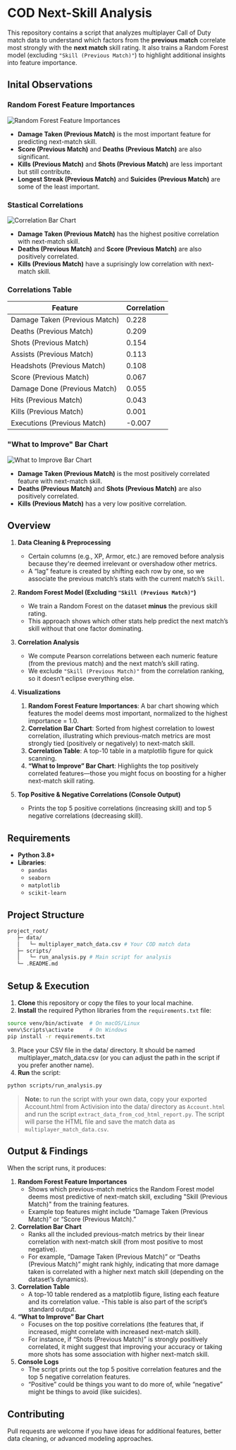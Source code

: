 # COD Next-Skill Analysis

This repository contains a script that analyzes multiplayer Call of Duty match data to understand which factors from the **previous match** correlate most strongly with the **next match** skill rating. It also trains a Random Forest model (excluding `"Skill (Previous Match)"`) to highlight additional insights into feature importance.

## Inital Observations
### Random Forest Feature Importances
![Random Forest Feature Importances](examples/Random_Forest.png)
- **Damage Taken (Previous Match)** is the most important feature for predicting next-match skill.
- **Score (Previous Match)** and **Deaths (Previous Match)** are also significant.
- **Kills (Previous Match)** and **Shots (Previous Match)** are less important but still contribute.
- **Longest Streak (Previous Match)** and **Suicides (Previous Match)** are some of the least important.

### Stastical Correlations
![Correlation Bar Chart](examples/Stat_Correlation.png)
- **Damage Taken (Previous Match)** has the highest positive correlation with next-match skill.
- **Deaths (Previous Match)** and **Score (Previous Match)** are also positively correlated.
- **Kills (Previous Match)** have a suprisingly low correlation with next-match skill.

### Correlations Table
| Feature                         | Correlation |
|---------------------------------|-------------|
| Damage Taken (Previous Match)   | 0.228       |
| Deaths (Previous Match)         | 0.209       |
| Shots (Previous Match)          | 0.154       |
| Assists (Previous Match)        | 0.113       |
| Headshots (Previous Match)      | 0.108       |
| Score (Previous Match)          | 0.067       |
| Damage Done (Previous Match)    | 0.055       |
| Hits (Previous Match)           | 0.043       |
| Kills (Previous Match)          | 0.001       |
| Executions (Previous Match)     | -0.007      |

### "What to Improve" Bar Chart
![What to Improve Bar Chart](examples/What_To_Improve.png)
- **Damage Taken (Previous Match)** is the most positively correlated feature with next-match skill.
- **Deaths (Previous Match)** and **Shots (Previous Match)** are also positively correlated.
- **Kills (Previous Match)** has a very low positive correlation.

## Overview

1. **Data Cleaning & Preprocessing**  
   - Certain columns (e.g., XP, Armor, etc.) are removed before analysis because they're deemed irrelevant or overshadow other metrics.  
   - A “lag” feature is created by shifting each row by one, so we associate the previous match’s stats with the current match’s `Skill`.

2. **Random Forest Model (Excluding `"Skill (Previous Match)"`)**  
   - We train a Random Forest on the dataset **minus** the previous skill rating.  
   - This approach shows which other stats help predict the next match’s skill without that one factor dominating.

3. **Correlation Analysis**  
   - We compute Pearson correlations between each numeric feature (from the previous match) and the next match’s skill rating.  
   - We exclude `"Skill (Previous Match)"` from the correlation ranking, so it doesn’t eclipse everything else.

4. **Visualizations**  
   1. **Random Forest Feature Importances**: A bar chart showing which features the model deems most important, normalized to the highest importance = 1.0.  
   2. **Correlation Bar Chart**: Sorted from highest correlation to lowest correlation, illustrating which previous-match metrics are most strongly tied (positively or negatively) to next-match skill.  
   3. **Correlation Table**: A top-10 table in a matplotlib figure for quick scanning.  
   4. **“What to Improve” Bar Chart**: Highlights the top positively correlated features—those you might focus on boosting for a higher next-match skill rating.

5. **Top Positive & Negative Correlations (Console Output)**  
   - Prints the top 5 positive correlations (increasing skill) and top 5 negative correlations (decreasing skill).

## Requirements

- **Python 3.8+**
- **Libraries**:
  - `pandas`
  - `seaborn`
  - `matplotlib`
  - `scikit-learn`

## Project Structure
```bash
project_root/
   ├─ data/
   │   └─ multiplayer_match_data.csv # Your COD match data
   ├─ scripts/
   │   └─ run_analysis.py # Main script for analysis          
   └─ .README.md
```

## Setup & Execution

1. **Clone** this repository or copy the files to your local machine.
2. **Install** the required Python libraries from the `requirements.txt` file:
```bash
source venv/bin/activate  # On macOS/Linux
venv\Scripts\activate     # On Windows
pip install -r requirements.txt
```
3. Place your CSV file in the data/ directory. It should be named multiplayer_match_data.csv (or you can adjust the path in the script if you prefer another name).
4. **Run** the script:
```bash
python scripts/run_analysis.py
```

> **Note:** to run the script with your own data, copy your exported Account.html from Activision into the data/ directory as `Account.html` and run the script `extract_data_from_cod_html_report.py`. The script will parse the HTML file and save the match data as `multiplayer_match_data.csv`.

## Output & Findings

When the script runs, it produces:

1. **Random Forest Feature Importances**
    - Shows which previous-match metrics the Random Forest model deems most predictive of next-match skill, excluding "Skill (Previous Match)" from the training features.
    - Example top features might include “Damage Taken (Previous Match)” or “Score (Previous Match).”
2. **Correlation Bar Chart**
    - Ranks all the included previous-match metrics by their linear correlation with next-match skill (from most positive to most negative).
    - For example, “Damage Taken (Previous Match)” or “Deaths (Previous Match)” might rank highly, indicating that more damage taken is correlated with a higher next match skill (depending on the dataset’s dynamics).
3. **Correlation Table**
    - A top-10 table rendered as a matplotlib figure, listing each feature and its correlation value.
     -This table is also part of the script’s standard output.
4. **“What to Improve” Bar Chart**
    - Focuses on the top positive correlations (the features that, if increased, might correlate with increased next-match skill).
     - For instance, if “Shots (Previous Match)” is strongly positively correlated, it might suggest that improving your accuracy or taking more shots has some association with higher next-match skill.
5. **Console Logs**
    - The script prints out the top 5 positive correlation features and the top 5 negative correlation features.
    - “Positive” could be things you want to do more of, while “negative” might be things to avoid (like suicides).

## Contributing

Pull requests are welcome if you have ideas for additional features, better data cleaning, or advanced modeling approaches.